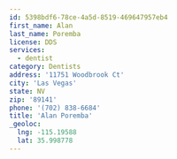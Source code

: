 ```yaml
---
id: 5398bdf6-78ce-4a5d-8519-469647957eb4
first_name: Alan
last_name: Poremba
license: DDS
services:
  - dentist
category: Dentists
address: '11751 Woodbrook Ct'
city: 'Las Vegas'
state: NV
zip: '89141'
phone: '(702) 838-6684'
title: 'Alan Poremba'
_geoloc:
  lng: -115.19588
  lat: 35.998778
---
```


